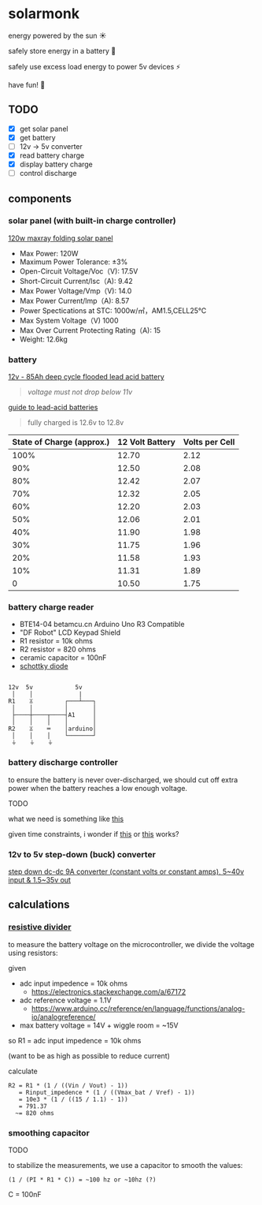 # solarmonk

energy powered by the sun ☀️

safely store energy in a battery 🔋

safely use excess load energy to power 5v devices ⚡

have fun! 🎉

## TODO

- [x] get solar panel
- [x] get battery
- [ ] 12v -> 5v converter
- [x] read battery charge
- [x] display battery charge
- [ ] control discharge

## components

### solar panel (with built-in charge controller)

[120w maxray folding solar panel](http://maxray.com.au/folding-solar-panel/)

- Max Power: 120W
- Maximum Power Tolerance: ±3%
- Open-Circuit Voltage/Voc（V): 17.5V
- Short-Circuit Current/lsc（A): 9.42
- Max Power Voltage/Vmp（V): 14.0
- Max Power Current/lmp（A): 8.57
- Power Spectications at STC: 1000w/㎡，AM1.5,CELL25℃
- Max System Voltage（V) 1000
- Max Over Current Protecting Rating（A): 15
- Weight: 12.6kg

### battery

[12v - 85Ah deep cycle flooded lead acid battery](https://www.trademe.co.nz/Browse/Listing.aspx?id=1506593644)

> _voltage must not drop below 11v_

[guide to lead-acid batteries](http://www.itacanet.org/eng/elec/battery/battery.pdf)

> fully charged is 12.6v to 12.8v

State of Charge (approx.) | 12 Volt Battery | Volts per Cell
--- | --- | ---
100% | 12.70 | 2.12
90% | 12.50 | 2.08
80% | 12.42 | 2.07
70% | 12.32 | 2.05
60% | 12.20 | 2.03
50% | 12.06 | 2.01
40% | 11.90 | 1.98
30% | 11.75 | 1.96
20% | 11.58 | 1.93
10% | 11.31 | 1.89
0 | 10.50 | 1.75

### battery charge reader

- BTE14-04 betamcu.cn Arduino Uno R3 Compatible
- "DF Robot" LCD Keypad Shield
- R1 resistor = 10k ohms
- R2 resistor = 820 ohms
- ceramic capacitor = 100nF
- [schottky diode](https://en.wikipedia.org/wiki/Schottky_diode)

```

12v  5v            5v
 │    │             |
R1    ⏄         ┌───┴───┐
 │    │         │       │
 ├────┼────┬────┤A1     │
 │    │    │    │       │
R2    ⏄    ═    │arduino│
 │    │    │    └───────┘
 ⏚    ⏚    ⏚

```

### battery discharge controller

to ensure the battery is never over-discharged, we should cut off extra power when the battery reaches a low enough voltage.

TODO

what we need is something like [this](http://nz.element14.com/infineon/bts500801teaauma1/power-load-sw-high-side-30v-to/dp/2480567)

given time constraints, i wonder if [this](https://electronics.stackexchange.com/questions/64798/can-an-arduino-use-a-12-v-relay) or [this](http://henrysbench.capnfatz.com/henrys-bench/arduino-output-devices/tip122-arduino-relay-tutorial/) works?

### 12v to 5v step-down (buck) converter

[step down dc-dc 9A converter (constant volts or constant amps), 5\~40v input & 1.5\~35v out](https://www.trademe.co.nz/Browse/Listing.aspx?id=1521227419)

## calculations

### [resistive divider](https://en.wikipedia.org/wiki/Voltage_divider#Resistive_divider)

to measure the battery voltage on the microcontroller, we divide the voltage using resistors:

given

- adc input impedence =  10k ohms
  - https://electronics.stackexchange.com/a/67172
- adc reference voltage = 1.1V
  - https://www.arduino.cc/reference/en/language/functions/analog-io/analogreference/
- max battery voltage = 14V + wiggle room = ~15V

so R1 = adc input impedence = 10k ohms

(want to be as high as possible to reduce current)

calculate

```
R2 = R1 * (1 / ((Vin / Vout) - 1))
   = Rinput_impedence * (1 / ((Vmax_bat / Vref) - 1))
   = 10e3 * (1 / ((15 / 1.1) - 1))
   = 791.37
  ~= 820 ohms
```

### smoothing capacitor

TODO

to stabilize the measurements, we use a capacitor to smooth the values:

```
(1 / (PI * R1 * C)) = ~100 hz or ~10hz (?)
```

C = 100nF
